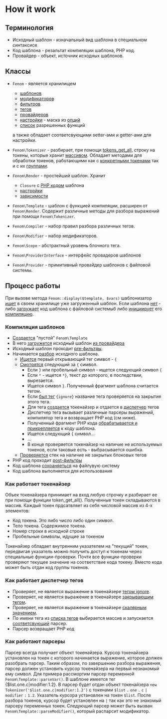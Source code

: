 How it work
===========

## Терминология

* Исходный шаблон - изначальный вид шаблона в специальном синтаксисе
* Код шаблона - резальтат компиляции шаблона, PHP код.
* Провайдер - объект, источник исходных шаблонов.

## Классы

* `Fenom` - является хранилищем
    * [шаблонов](https://github.com/bzick/fenom/blob/1.2.2/src/Fenom.php#L88)
    * [модификаторов](https://github.com/bzick/fenom/blob/1.2.2/src/Fenom.php#L112)
    * [фильтров](https://github.com/bzick/fenom/blob/1.2.2/src/Fenom.php#L73)
    * [тегов](https://github.com/bzick/fenom/blob/1.2.2/src/Fenom.php#L140)
    * [провайдеров](https://github.com/bzick/fenom/blob/1.2.2/src/Fenom.php#L107)
    * [настройки](https://github.com/bzick/fenom/blob/1.2.2/src/Fenom.php#L98) - маска из [опций](https://github.com/bzick/fenom/blob/1.2.2/src/Fenom.php#L29)
    * [список](https://github.com/bzick/fenom/blob/1.2.2/src/Fenom.php#L131) разрешенных функций

    а также обладает соответсвующими setter-ами и getter-ами для настройки.
* `Fenom\Tokenizer` -  разбирает, при помощи [tokens_get_all](http://docs.php.net/manual/en/function.token-get-all.php), строку на токены, которые хранит [массивом](https://github.com/bzick/fenom/blob/1.2.2/src/Fenom/Tokenizer.php#L84).
Обладает методами для обработки токенов, работающими как с [конкретными токенами](http://docs.php.net/manual/en/tokens.php) так и с их [группами](https://github.com/bzick/fenom/blob/1.2.2/src/Fenom/Tokenizer.php#L94).
* `Fenom\Render` - простейший шаблон. Хранит
    * `Closure` с [PHP кодом](https://github.com/bzick/fenom/blob/1.2.2/src/Fenom/Render.php#L30) шаблона
    * [настройки](https://github.com/bzick/fenom/blob/1.2.2/src/Fenom/Render.php#L19)
    * [зависимости](https://github.com/bzick/fenom/blob/1.2.2/src/Fenom/Render.php#L59)
* `Fenom\Template` - шаблон с функцией компиляции, расширен от `Fenom\Render`. Содержит различные методы для разбора выражений при помощи `Fenom\Tokenizer`.
* `Fenom\Compiler` - набор правил разбора различных тегов.
* `Fenom\Modifier` - набор модификаторов.
* `Fenom\Scope` - абстрактный уровень блочного тега.
* `Fenom\ProviderInterface` - интерфейс провадеров шаблонов
* `Fenom\Provider` - примитивный провайдер шаблонов с файловой системы.

## Процесс работы

При вызове метода `Fenom::display($template, $vars)` шаблонизатор [ищет](https://github.com/bzick/fenom/blob/1.2.2/src/Fenom.php#L712) в своем хранилище уже загруженный шаблон.
Если шаблона [нет](https://github.com/bzick/fenom/blob/1.2.2/src/Fenom.php#L727) - либо [загружает](https://github.com/bzick/fenom/blob/1.2.2/src/Fenom.php#L762) код шаблона с файловой системыб либо [инициирует](https://github.com/bzick/fenom/blob/1.2.2/src/Fenom.php#L759) его [компиляцию](https://github.com/bzick/fenom/blob/1.2.2/src/Fenom.php#L788).

### Компиляция шаблонов

* [Создается](https://github.com/bzick/fenom/blob/1.2.2/src/Fenom.php#L660) "пустой" `Fenom\Template`
* В него [загружется](https://github.com/bzick/fenom/blob/1.2.2/src/Fenom/Template.php#L157) исходный шаблон [из провайдера](https://github.com/bzick/fenom/blob/1.2.2/src/Fenom/Template.php#L167)
* Исходный шаблон проходит [pre-фильтры](https://github.com/bzick/fenom/blob/1.2.2/src/Fenom/Template.php#L200).
* Начинается [разбор](https://github.com/bzick/fenom/blob/1.2.2/src/Fenom/Template.php#L196) исходного шаблона.
    * [Ищется](https://github.com/bzick/fenom/blob/1.2.2/src/Fenom/Template.php#L204) первый открывающий тег символ - `{`
    * [Смотрятся](https://github.com/bzick/fenom/blob/1.2.2/src/Fenom/Template.php#L205) следующий за `{` символ.
        * Если `}` или пробельный символ - ищется следующий символ `{`
        * Если `*` - ищется `*}`, текст до которого, в последствии, вырезается.
        * Ищется символ `}`. Полученный фрагмент шаблона считается тегом.
        * Если [был тег](https://github.com/bzick/fenom/blob/1.2.2/src/Fenom/Template.php#L238) `{ignore}` название тега проверяется на закрытие этого тега.
        * Для тега [создается](https://github.com/bzick/fenom/blob/1.2.2/src/Fenom/Template.php#L245) токенайзер и отдается в [диспетчер](https://github.com/bzick/fenom/blob/1.2.2/src/Fenom/Template.php#L488) тегов
        * Диспетчер тега вызывает различные парсеры выражений, компилятор тега и возвращает PHP код (см ниже).
        * Полученный фрагмент PHP кода [обрабатывается и прикрепляется](https://github.com/bzick/fenom/blob/1.2.2/src/Fenom/Template.php#L362) к коду шаблона.
        * Ищется следующий `{` символ...
        * ...
        * В конце проверяется токенайзер на наличие не используемых токенов, если таковые есть - выбрасывается ошибка.
    * [Проверяется](https://github.com/bzick/fenom/blob/1.2.2/src/Fenom/Template.php#L264) стек на наличие не закрытых блоковых тегов
* PHP код проходит [post-фильтры](https://github.com/bzick/fenom/blob/1.2.2/src/Fenom/Template.php#L282)
* Код шаблона [сохраняеться](https://github.com/bzick/fenom/blob/1.2.2/src/Fenom.php#L799) на файлувую систему
* Код шаблона выполняется для использования

### Как работает токенайзер

Объек токенайзера принимает на вход любую строчку и разбирает ее при помощи функции token_get_all(). Полученные токен складываются в массив. Каждый токен прдсатвляет из себя числовой массив из 4-х элементов:

* Код токена. Это либо число либо один символ.
* Тело токена. Содержимое токена.
* Номер строки в исходной строке
* Пробельные символы, идущие за токеном

Токенайзер обладает внутренним указателем на "текущий" токен, передвигая указатель можно получить доступ к токенам через специальные функции-проверки. Почти все функции-проверки проверяют текущее значение на соответствие кода токену. Вместо кода может быть отдан код группы токенов.

### Как работает диспетчер тегов

* Проверяет, не является выражение в токенайзере [тегом ignore](https://github.com/bzick/fenom/blob/1.2.2/src/Fenom/Template.php#L492).
* Проверяет, не является выражение в токенайзере [закрывающим тегом](https://github.com/bzick/fenom/blob/1.2.2/src/Fenom/Template.php#L499).
* Проверяет, не является выражение в токенайзере [скалярным значением](https://github.com/bzick/fenom/blob/1.2.2/src/Fenom/Template.php#L566).
* По имени тега из [списка тегов](https://github.com/bzick/fenom/blob/1.2.2/src/Fenom.php#L140) выбирается массив и запускается [соответсвующий](https://github.com/bzick/fenom/blob/1.2.2/src/Fenom/Template.php#L582) парсер.
* Парсер возвращает PHP код

### Как работают парсеры

Парсер всегда получает объект токенайзера. Курсор токенайзера установлен на токен с которого начинается выражение, которое должен разобрать парсер.
Таким образом, по завершению разбора выражения, парсер должен установить курсор токенайзера на первый незнакомый ему символ.
Для примера рассмортим парсер переменной `Fenom\Template::parseVar()`.
В шаблоне имеется тег {$list.one.c|modifier:1.2}. В парсер будет отдан объект токенайзера `new Tokenizer('$list.one.c|modifier:1.2')` с токенами `$list` `.` `one` `.` `c` `|` `modifier` `:` `1.2`.
Указатель курсора установлен на токен `$list`. После разбора токенов, курсор будет установлен на `|` так как это не знакомый парсеру переменных токен. Следующий парсер может быть вызван `Fenom\Template::parseModifier()`, который распарсит модификатор.
